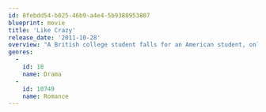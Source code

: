 ```yaml
---
id: 8febdd54-b025-46b9-a4e4-5b9380953807
blueprint: movie
title: 'Like Crazy'
release_date: '2011-10-28'
overview: "A British college student falls for an American student, only to be separated from him when she's banned from the U.S. after overstaying her visa."
genres:
  -
    id: 18
    name: Drama
  -
    id: 10749
    name: Romance
---
```

